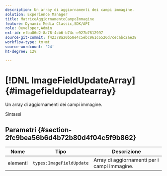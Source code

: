```yaml
---
description: Un array di aggiornamenti dei campi immagine.
solution: Experience Manager
title: MatriceAggiornamentoCampoImmagine
feature: Dynamic Media Classic,SDK/API
role: Developer,Admin
exl-id: efba86d2-8a78-4cb6-b74c-e927b7812997
source-git-commit: f42378a20b58e4c5ebc961c6526d7cecabc2ae38
workflow-type: tm+mt
source-wordcount: '24'
ht-degree: 12%

---
```


# [!DNL ImageFieldUpdateArray]{#imagefieldupdatearray}

Un array di aggiornamenti dei campi immagine.

Sintassi

## Parametri {#section-2fc9bea56b6d4b72b80d4f04c5f9b862}

| Nome | Tipo | Descrizione |
|---|---|---|
| elementi | `types:ImageFieldUpdate` | Array di aggiornamenti per i campi immagine. |
